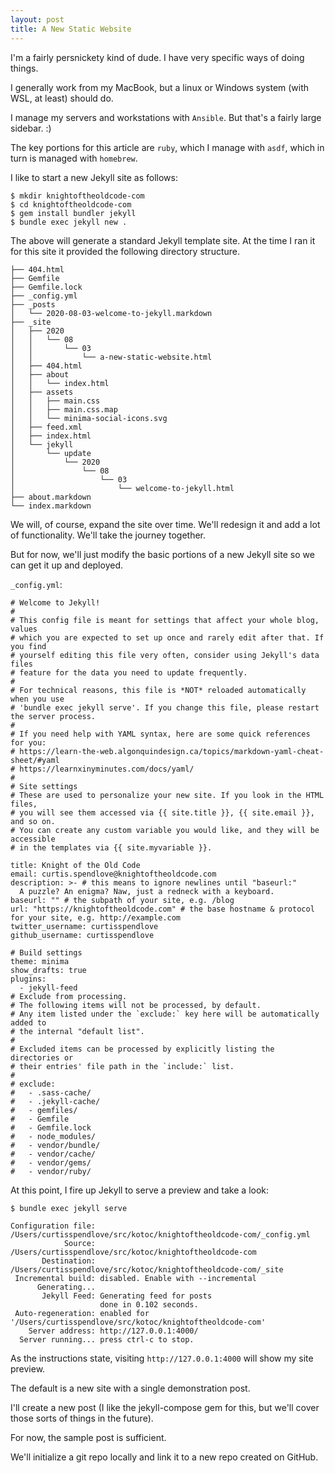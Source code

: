 ```yaml
---
layout: post
title: A New Static Website
---
```


I'm a fairly persnickety kind of dude. I have very specific ways of doing things.

I generally work from my MacBook, but a linux or Windows system (with WSL, at least) should do.

I manage my servers and workstations with `Ansible`. But that's a fairly large sidebar. :)

The key portions for this article are `ruby`, which I manage with `asdf`, which in turn is managed with `homebrew`.

I like to start a new Jekyll site as follows:

```
$ mkdir knightoftheoldcode-com
$ cd knightoftheoldcode-com
$ gem install bundler jekyll
$ bundle exec jekyll new .
```

The above will generate a standard Jekyll template site. At the time I ran it for this site it provided the following directory structure.

```
├── 404.html
├── Gemfile
├── Gemfile.lock
├── _config.yml
├── _posts
│   └── 2020-08-03-welcome-to-jekyll.markdown
├── _site
│   ├── 2020
│   │   └── 08
│   │       └── 03
│   │           └── a-new-static-website.html
│   ├── 404.html
│   ├── about
│   │   └── index.html
│   ├── assets
│   │   ├── main.css
│   │   ├── main.css.map
│   │   └── minima-social-icons.svg
│   ├── feed.xml
│   ├── index.html
│   └── jekyll
│       └── update
│           └── 2020
│               └── 08
│                   └── 03
│                       └── welcome-to-jekyll.html
├── about.markdown
└── index.markdown
```

We will, of course, expand the site over time. We'll redesign it and add a lot of functionality. We'll take the journey together.

But for now, we'll just modify the basic portions of a new Jekyll site so we can get it up and deployed.

`_config.yml`:

```
# Welcome to Jekyll!
#
# This config file is meant for settings that affect your whole blog, values
# which you are expected to set up once and rarely edit after that. If you find
# yourself editing this file very often, consider using Jekyll's data files
# feature for the data you need to update frequently.
#
# For technical reasons, this file is *NOT* reloaded automatically when you use
# 'bundle exec jekyll serve'. If you change this file, please restart the server process.
#
# If you need help with YAML syntax, here are some quick references for you:
# https://learn-the-web.algonquindesign.ca/topics/markdown-yaml-cheat-sheet/#yaml
# https://learnxinyminutes.com/docs/yaml/
#
# Site settings
# These are used to personalize your new site. If you look in the HTML files,
# you will see them accessed via {{ site.title }}, {{ site.email }}, and so on.
# You can create any custom variable you would like, and they will be accessible
# in the templates via {{ site.myvariable }}.

title: Knight of the Old Code
email: curtis.spendlove@knightoftheoldcode.com
description: >- # this means to ignore newlines until "baseurl:"
  A puzzle? An enigma? Naw, just a redneck with a keyboard.
baseurl: "" # the subpath of your site, e.g. /blog
url: "https://knightoftheoldcode.com" # the base hostname & protocol for your site, e.g. http://example.com
twitter_username: curtisspendlove
github_username: curtisspendlove

# Build settings
theme: minima
show_drafts: true
plugins:
  - jekyll-feed
# Exclude from processing.
# The following items will not be processed, by default.
# Any item listed under the `exclude:` key here will be automatically added to
# the internal "default list".
#
# Excluded items can be processed by explicitly listing the directories or
# their entries' file path in the `include:` list.
#
# exclude:
#   - .sass-cache/
#   - .jekyll-cache/
#   - gemfiles/
#   - Gemfile
#   - Gemfile.lock
#   - node_modules/
#   - vendor/bundle/
#   - vendor/cache/
#   - vendor/gems/
#   - vendor/ruby/
```

At this point, I fire up Jekyll to serve a preview and take a look:

```
$ bundle exec jekyll serve

Configuration file: /Users/curtisspendlove/src/kotoc/knightoftheoldcode-com/_config.yml
            Source: /Users/curtisspendlove/src/kotoc/knightoftheoldcode-com
       Destination: /Users/curtisspendlove/src/kotoc/knightoftheoldcode-com/_site
 Incremental build: disabled. Enable with --incremental
      Generating...
       Jekyll Feed: Generating feed for posts
                    done in 0.102 seconds.
 Auto-regeneration: enabled for '/Users/curtisspendlove/src/kotoc/knightoftheoldcode-com'
    Server address: http://127.0.0.1:4000/
  Server running... press ctrl-c to stop.
```

As the instructions state, visiting `http://127.0.0.1:4000` will show my site preview.

The default is a new site with a single demonstration post.

I'll create a new post (I like the jekyll-compose gem for this, but we'll cover those sorts of things in the future).

For now, the sample post is sufficient.

We'll initialize a git repo locally and link it to a new repo created on GitHub.
